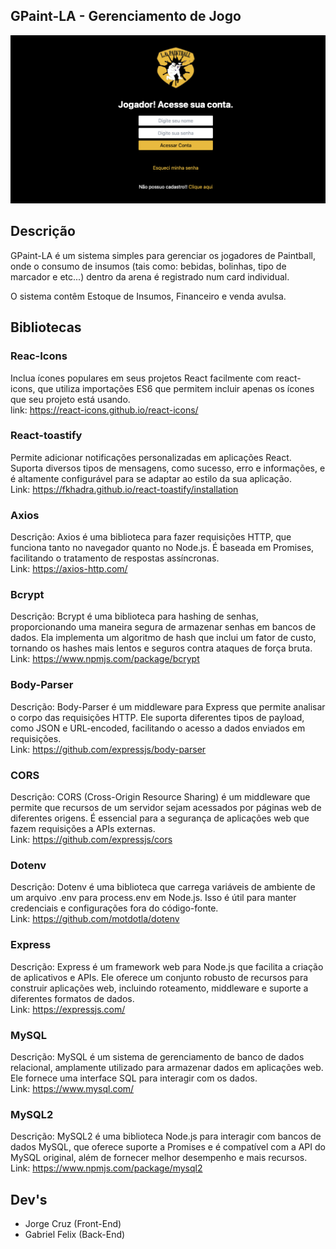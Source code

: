 ## GPaint-LA - Gerenciamento de Jogo 

![L.A. Paintball](screen.png)

## Descrição
GPaint-LA é um sistema simples para gerenciar os jogadores de Paintball, onde o consumo de insumos (tais como: bebidas, bolinhas, tipo de marcador e etc...)  dentro da arena é registrado num card individual.

O sistema contêm Estoque de Insumos, Financeiro e venda avulsa.


## Bibliotecas

### Reac-Icons
Inclua ícones populares em seus projetos React facilmente com react-icons, que utiliza importações ES6 que permitem incluir apenas os ícones que seu projeto está usando.
<br/>
link: https://react-icons.github.io/react-icons/

### React-toastify
Permite adicionar notificações personalizadas em aplicações React. Suporta diversos tipos de mensagens, como sucesso, erro e informações, e é altamente configurável para se adaptar ao estilo da sua aplicação.<br/>
Link: https://fkhadra.github.io/react-toastify/installation

### Axios
Descrição: Axios é uma biblioteca para fazer requisições HTTP, que funciona tanto no navegador quanto no Node.js. É baseada em Promises, facilitando o tratamento de respostas assíncronas.<br/>
Link: https://axios-http.com/

### Bcrypt
Descrição: Bcrypt é uma biblioteca para hashing de senhas, proporcionando uma maneira segura de armazenar senhas em bancos de dados. Ela implementa um algoritmo de hash que inclui um fator de custo, tornando os hashes mais lentos e seguros contra ataques de força bruta.<br/>
Link: https://www.npmjs.com/package/bcrypt

### Body-Parser
Descrição: Body-Parser é um middleware para Express que permite analisar o corpo das requisições HTTP. Ele suporta diferentes tipos de payload, como JSON e URL-encoded, facilitando o acesso a dados enviados em requisições.<br/>
Link: https://github.com/expressjs/body-parser

### CORS
Descrição: CORS (Cross-Origin Resource Sharing) é um middleware que permite que recursos de um servidor sejam acessados por páginas web de diferentes origens. É essencial para a segurança de aplicações web que fazem requisições a APIs externas.<br/>
Link: https://github.com/expressjs/cors

### Dotenv
Descrição: Dotenv é uma biblioteca que carrega variáveis de ambiente de um arquivo .env para process.env em Node.js. Isso é útil para manter credenciais e configurações fora do código-fonte.<br/>
Link: https://github.com/motdotla/dotenv

### Express
Descrição: Express é um framework web para Node.js que facilita a criação de aplicativos e APIs. Ele oferece um conjunto robusto de recursos para construir aplicações web, incluindo roteamento, middleware e suporte a diferentes formatos de dados.<br/>
Link: https://expressjs.com/

### MySQL
Descrição: MySQL é um sistema de gerenciamento de banco de dados relacional, amplamente utilizado para armazenar dados em aplicações web. Ele fornece uma interface SQL para interagir com os dados.<br/>
Link: https://www.mysql.com/

### MySQL2
Descrição: MySQL2 é uma biblioteca Node.js para interagir com bancos de dados MySQL, que oferece suporte a Promises e é compatível com a API do MySQL original, além de fornecer melhor desempenho e mais recursos.<br/>
Link: https://www.npmjs.com/package/mysql2

## Dev's
- Jorge Cruz (Front-End)
- Gabriel Felix (Back-End)

